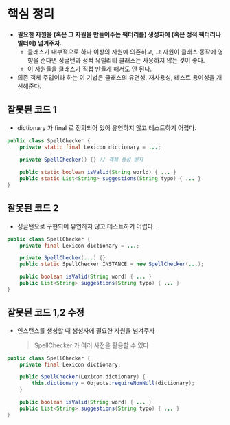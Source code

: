 # 핵심 정리
* **필요한 자원을 (혹은 그 자원을 만들어주는 팩터리를) 생성자에 (혹은 정적 팩터리나 빌더에) 넘겨주자.**    
  - 클래스가 내부적으로 하나 이상의 자원에 의존하고, 그 자원이 클래스 동작에 영향을 준다면 싱글턴과 정적 유틸리티 클래스는 사용하지 않는 것이 좋다. 
  - 이 자원들을 클래스가 직접 만들게 해서도 안 된다.    
* 의존 객체 주입이라 하는 이 기법은 클래스의 유연성, 재사용성, 테스트 용이성을 개선해준다.

## 잘못된 코드 1
* dictionary 가 final 로 정의되어 있어 유연하지 않고 테스트하기 어렵다.
``` java
public class SpellChecker {
    private static final Lexicon dictionary = ...;

    private SpellChecker() {} // 객체 생성 방지
    
    public static boolean isValid(String world) { ... }
    public static List<String> suggestions(String typo) { ... }
}
```

## 잘못된 코드 2
* 싱글턴으로 구현되어 유연하지 않고 테스트하기 어렵다.
``` java
public class SpellChecker {
    private final Lexicon dictionary = ...;

    private SpellChecker(...) {}
    public static SpellChecker INSTANCE = new SpellChecker(...);

    public boolean isValid(String word) { ... }
    public List<String> suggestions(String typo) { ... }
}
```

## 잘못된 코드 1,2 수정
* 인스턴스를 생성할 때 생성자에 필요한 자원을 넘겨주자   
   > SpellChecker 가 여러 사전을 활용할 수 있다

``` java
public class SpellChecker {
    private final Lexicon dictionary;

    public SpellChecker(Lexicon dictionary) {
        this.dictionary = Objects.requireNonNull(dictionary);
    }

    public boolean isValid(String word) { ... }
    public List<String> suggestions(String typo) { ... }
}
```